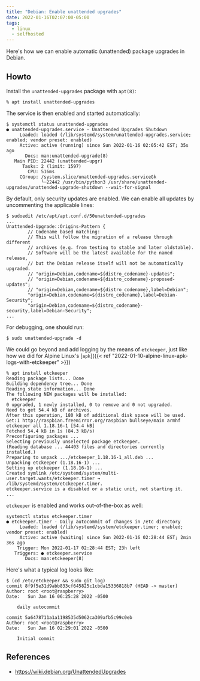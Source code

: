```yaml
---
title: "Debian: Enable unattended upgrades"
date: 2022-01-16T02:07:00-05:00
tags:
  - linux
  - selfhosted
---
```


Here's how we can enable automatic (unattended) package upgrades in Debian.

<!--more-->

## Howto

Install the `unattended-upgrades` package with `apt(8)`:

```shell
% apt install unattended-upgrades
```

The service is then enabled and started automatically:

```shell
$ systemctl status unattended-upgrades
● unattended-upgrades.service - Unattended Upgrades Shutdown
     Loaded: loaded (/lib/systemd/system/unattended-upgrades.service; enabled; vendor preset: enabled)
     Active: active (running) since Sun 2022-01-16 02:05:42 EST; 35s ago
       Docs: man:unattended-upgrade(8)
   Main PID: 22442 (unattended-upgr)
      Tasks: 2 (limit: 1597)
        CPU: 516ms
     CGroup: /system.slice/unattended-upgrades.serviceGk
             └─22442 /usr/bin/python3 /usr/share/unattended-upgrades/unattended-upgrade-shutdown --wait-for-signal
```

By default, only security updates are enabled. We can enable all updates by uncommenting the applicable lines:

```shell
$ sudoedit /etc/apt/apt.conf.d/50unattended-upgrades
...
Unattended-Upgrade::Origins-Pattern {
        // Codename based matching:
        // This will follow the migration of a release through different
        // archives (e.g. from testing to stable and later oldstable).
        // Software will be the latest available for the named release,
        // but the Debian release itself will not be automatically upgraded.
        // "origin=Debian,codename=${distro_codename}-updates";
        // "origin=Debian,codename=${distro_codename}-proposed-updates";
        // "origin=Debian,codename=${distro_codename},label=Debian";
        "origin=Debian,codename=${distro_codename},label=Debian-Security";
        "origin=Debian,codename=${distro_codename}-security,label=Debian-Security";
...
```

For debugging, one should run:

```shell
$ sudo unattended-upgrade -d
```

We could go beyond and add logging by the means of `etckeeper`, just like how we did for Alpine Linux's [`apk`]({{< ref "2022-01-10-alpine-linux-apk-logs-with-etckeeper" >}})

```shell
% apt install etckeeper
Reading package lists... Done
Building dependency tree... Done
Reading state information... Done
The following NEW packages will be installed:
  etckeeper
0 upgraded, 1 newly installed, 0 to remove and 0 not upgraded.
Need to get 54.4 kB of archives.
After this operation, 180 kB of additional disk space will be used.
Get:1 http://raspbian.freemirror.org/raspbian bullseye/main armhf etckeeper all 1.18.16-1 [54.4 kB]
Fetched 54.4 kB in 1s (84.3 kB/s)
Preconfiguring packages ...
Selecting previously unselected package etckeeper.
(Reading database ... 44403 files and directories currently installed.)
Preparing to unpack .../etckeeper_1.18.16-1_all.deb ...
Unpacking etckeeper (1.18.16-1) ...
Setting up etckeeper (1.18.16-1) ...
Created symlink /etc/systemd/system/multi-user.target.wants/etckeeper.timer → /lib/systemd/system/etckeeper.timer.
etckeeper.service is a disabled or a static unit, not starting it.
...
```

`etckeeper` is enabled and works out-of-the-box as well:

```
systemctl status etckeeper.timer
● etckeeper.timer - Daily autocommit of changes in /etc directory
     Loaded: loaded (/lib/systemd/system/etckeeper.timer; enabled; vendor preset: enabled)
     Active: active (waiting) since Sun 2022-01-16 02:28:44 EST; 2min 36s ago
    Trigger: Mon 2022-01-17 02:28:44 EST; 23h left
   Triggers: ● etckeeper.service
       Docs: man:etckeeper(8)
```

Here's what a typical log looks like:

```shell
$ (cd /etc/etckeeper && sudo git log)
commit 8f9f5e31d9abb833cf645825c1cbda15336818b7 (HEAD -> master)
Author: root <root@raspberry>
Date:   Sun Jan 16 06:25:28 2022 -0500

    daily autocommit

commit 5a6478711a1a1198535d5062ca309afb5c99c0eb
Author: root <root@raspberry>
Date:   Sun Jan 16 02:29:01 2022 -0500

    Initial commit
```

## References

- https://wiki.debian.org/UnattendedUpgrades
